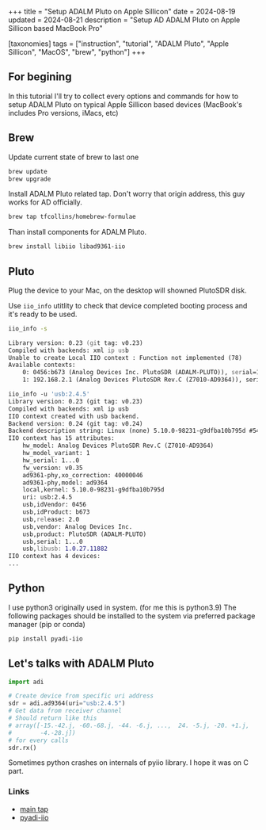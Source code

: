 +++
title = "Setup ADALM Pluto on Apple Sillicon"
date = 2024-08-19
updated = 2024-08-21
description = "Setup AD ADALM Pluto on Apple Sillicon based MacBook Pro"

[taxonomies]
tags = ["instruction", "tutorial", "ADALM Pluto", "Apple Sillicon", "MacOS", "brew", "python"]
+++

## For begining

In this tutorial I'll try to collect every options and commands for how to setup ADALM Pluto on typical Apple Sillicon based devices (MacBook's includes Pro versions, iMacs, etc)

## Brew

Update current state of brew to last one

```zsh
brew update
brew upgrade
```

Install ADALM Pluto related tap. Don't worry that origin address, this guy works for AD officially.

```zsh
brew tap tfcollins/homebrew-formulae
```

Than install components for ADALM Pluto.

```zsh
brew install libiio libad9361-iio
```

## Pluto

Plug the device to your Mac, on the desktop will showned PlutoSDR disk.

Use `iio_info` utitlity to check that device completed booting  process and it's ready to be used.

```zsh
iio_info -s

Library version: 0.23 (git tag: v0.23)
Compiled with backends: xml ip usb
Unable to create Local IIO context : Function not implemented (78)
Available contexts:
    0: 0456:b673 (Analog Devices Inc. PlutoSDR (ADALM-PLUTO)), serial=1...0 [usb:2.4.5]
    1: 192.168.2.1 (Analog Devices PlutoSDR Rev.C (Z7010-AD9364)), serial=1...0 [ip:pluto.local.]

iio_info -u 'usb:2.4.5'
Library version: 0.23 (git tag: v0.23)
Compiled with backends: xml ip usb
IIO context created with usb backend.
Backend version: 0.24 (git tag: v0.24)
Backend description string: Linux (none) 5.10.0-98231-g9dfba10b795d #54 SMP PREEMPT Mon Jul 11 14:38:48 CEST 2022 armv7l
IIO context has 15 attributes:
    hw_model: Analog Devices PlutoSDR Rev.C (Z7010-AD9364)
    hw_model_variant: 1
    hw_serial: 1...0
    fw_version: v0.35
    ad9361-phy,xo_correction: 40000046
    ad9361-phy,model: ad9364
    local,kernel: 5.10.0-98231-g9dfba10b795d
    uri: usb:2.4.5
    usb,idVendor: 0456
    usb,idProduct: b673
    usb,release: 2.0
    usb,vendor: Analog Devices Inc.
    usb,product: PlutoSDR (ADALM-PLUTO)
    usb,serial: 1...0
    usb,libusb: 1.0.27.11882
IIO context has 4 devices:
...
```

## Python

I use python3 originally used in system. (for me this is python3.9)
The following packages should be installed to the system via preferred package manager (pip or conda)

```zsh
pip install pyadi-iio
```

## Let's talks with ADALM Pluto

```python
import adi

# Create device from specific uri address
sdr = adi.ad9364(uri="usb:2.4.5")
# Get data from receiver channel
# Should return like this
# array([-15.-42.j, -60.-68.j, -44. -6.j, ...,  24. -5.j, -20. +1.j,
#        -4.-28.j])
# for every calls 
sdr.rx()
```

Sometimes python crashes on internals of pyiio library. I hope it was on C part.

### Links

- [main tap](https://github.com/tfcollins/homebrew-formulae)
- [pyadi-iio](https://github.com/analogdevicesinc/pyadi-iio)
